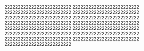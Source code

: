 2222222222222222222222222
2222222222222222222222222
2222222222222222222222222
2222222222222222222222222
2222222222222222222222222
2222222222222222222222222
2222222222222222222222222
2222222222222222222222222
2222222222222222222222222
2222222222222222222222222
2222222222222222222222222
2222222222222222222222222
2222222222222222222222222
2222222222222222222222222
2222222222222222222222222
